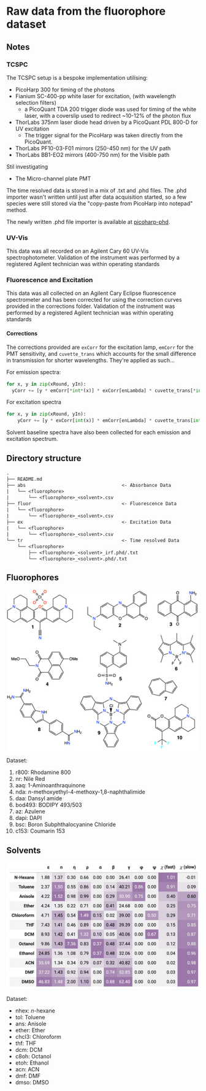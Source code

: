 # Raw data from the fluorophore dataset

## Notes

### TCSPC

The TCSPC setup is a bespoke implementation utilising:

* PicoHarp 300 for timing of the photons
* Fianium SC-400-pp white laser for excitation, (with wavelength selection filters)
  * a PicoQuant TDA 200 trigger diode was used for timing of the white laser, with a coverslip used to redirect ~10-12% of the photon flux
* ThorLabs 375nm laser diode head driven by a PicoQuant PDL 800-D for UV excitation
  * The trigger signal for the PicoHarp was taken directly from the PicoQuant. 
* ThorLabs PF10-03-F01 mirrors (250-450 nm) for the UV path
* ThorLabs BB1-EO2 mirrors (400-750 nm) for the Visible path

Stil investigating

* The Micro-channel plate PMT

The time resolved data is stored in a mix of .txt and .phd files. The .phd importer wasn't written until just after data acquisition started, so a few species were still stored via the "copy-paste from PicoHarp into notepad" method.

The newly written .phd file importer is available at [picoharp-phd](https://github.com/adreasnow/picoharp-phd).

### UV-Vis

This data was all recorded on an Agilent Cary 60 UV-Vis spectrophotometer. Validation of the instrument was performed by a registered Agilent technician was within operating standards

### Fluorescence and Excitation

This data was all collected on an Agilent Cary Eclipse fluorescence spectrometer and has been corrected for using the correction curves provided in the corrections folder. Validation of the instrument was performed by a registered Agilent technician was within operating standards

#### Corrections

The corrections provided are `exCorr` for the excitation lamp, `emCorr` for the PMT sensitivity, and `cuvette_trans` which accounts for the small difference in transmission for shorter wavelengths. They're applied as such...

For emission spectra:
```python
for x, y in zip(xRound, yIn):
  yCorr += [y * emCorr[*int*(x)] * exCorr[enLambda] * cuvette_trans[*int*(x)] * cuvette_trans[enLambda]]
```

For excitation spectra

```python
for x, y in zip(xRound, yIn):
    yCorr += [y * exCorr[int(x)] * emCorr[enLambda] * cuvette_trans[int(x)] * cuvette_trans[enLambda]]
```

Solvent baseline spectra have also been collected for each emission and excitation spectrum.

## Directory structure

```
.
├── README.md
├── abs                                   <- Absorbance Data
|   └── <fluorophore>
|       └── <fluorophore>_<solvent>.csv
├── fluor                                 <- Fluorescence Data
|   └── <fluorophore>
|       └── <fluorophore>_<solvent>.csv
├── ex                                    <- Excitation Data
|   └── <fluorophore>
|       └── <fluorophore>_<solvent>.csv
└── tr                                    <- Time resolved Data
    └── <fluorophore>
        ├── <fluorophore>_<solvent>_irf.phd/.txt
        └── <fluorophore>_<solvent>.phd/.txt
```

## Fluorophores

![alt](fluorophores.png)

Dataset: 
1. r800: Rhodamine 800
2. nr: Nile Red
3. aaq: 1-Aminoanthraquinone
4. nda: *n*-methoxyethyl-4-methoxy-1,8-naphthalimide
5. daa: Dansyl amide
6. bod493: BODIPY 493/503
7. az: Azulene
8. dapi: DAPI
9. bsc: Boron Subphthalocyanine Chloride
10. c153: Coumarin 153 

## Solvents

![alt](solvent_properties.png)

Dataset:
* nhex: *n*-hexane
* tol: Toluene
* ans: Anisole
* ether: Ether
* chcl3: Chloroform
* thf: THF
* dcm: DCM
* c8oh: Octanol
* etoh: Ethanol
* acn: ACN
* dmf: DMF
* dmso: DMSO
